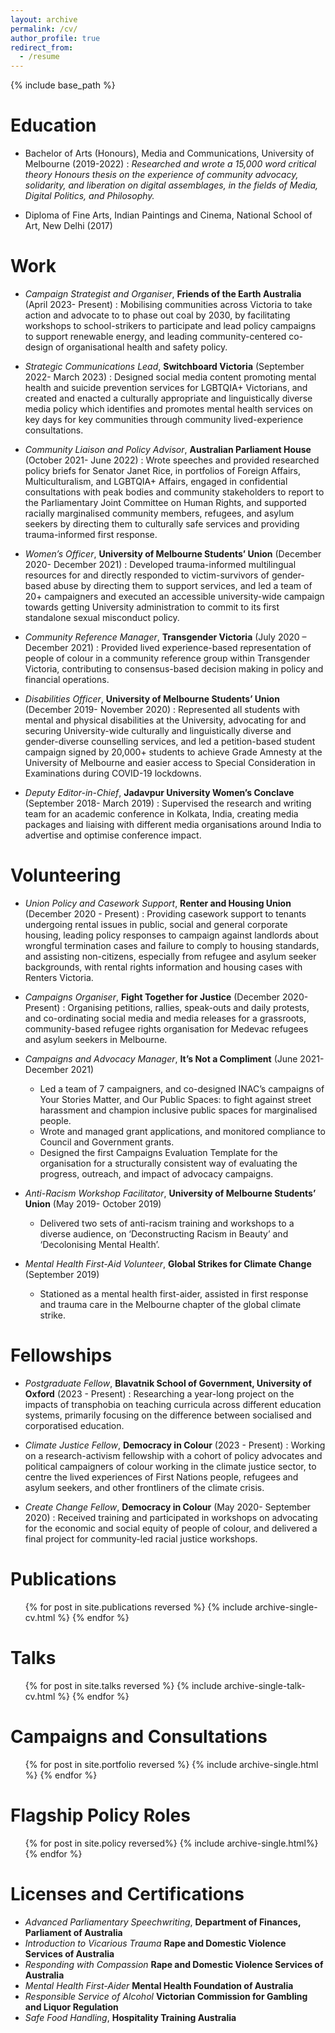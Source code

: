```yaml
---
layout: archive
permalink: /cv/
author_profile: true
redirect_from:
  - /resume
---
```


{% include base_path %}

Education
======
* Bachelor of Arts (Honours), Media and Communications, University of Melbourne (2019-2022)
:    _Researched and wrote a 15,000 word critical theory Honours thesis on the experience of community advocacy, solidarity, and liberation on digital assemblages, in the fields of Media, Digital Politics, and Philosophy._ 

* Diploma of Fine Arts, Indian Paintings and Cinema, National School of Art, New Delhi (2017)

Work
======
* _Campaign Strategist and Organiser_, **Friends of the Earth Australia** (April 2023- Present)
  :  Mobilising communities across Victoria to take action and advocate to to phase out coal by 2030, by facilitating workshops to school-strikers to participate and lead policy campaigns to support renewable energy, and leading community-centered co-design of organisational health and safety policy.

* _Strategic Communications Lead_, **Switchboard Victoria** (September 2022- March 2023)
  :  Designed social media content promoting mental health and suicide prevention services for LGBTQIA+ Victorians, and created and enacted a culturally appropriate and linguistically diverse media policy which identifies and promotes mental health services on key days for key communities through community lived-experience consultations.

* _Community Liaison and Policy Advisor_, **Australian Parliament House** (October 2021- June 2022)
  :  Wrote speeches and provided researched policy briefs for Senator Janet Rice, in portfolios of Foreign Affairs, Multiculturalism, and LGBTQIA+ Affairs, engaged in confidential consultations with peak bodies and community stakeholders to report to the Parliamentary Joint Committee on Human Rights, and supported racially marginalised community members, refugees, and asylum seekers by directing them to culturally safe services and providing trauma-informed first response.

* _Women’s Officer_, **University of Melbourne Students’ Union** (December 2020- December 2021)
  :  Developed trauma-informed multilingual resources for and directly responded to victim-survivors of gender-based abuse by directing them to support services, and led a team of 20+ campaigners and executed an accessible university-wide campaign towards getting University administration to commit to its first standalone sexual misconduct policy.

* _Community Reference Manager_, **Transgender Victoria** (July 2020 – December 2021)
  :  Provided lived experience-based representation of people of colour in a community reference group within Transgender Victoria, contributing to consensus-based decision making in policy and financial operations. 

* _Disabilities Officer_, **University of Melbourne Students’ Union** (December 2019- November 2020)
  :  Represented all students with mental and physical disabilities at the University, advocating for and securing University-wide culturally and linguistically diverse and gender-diverse counselling services, and led a petition-based student campaign signed by 20,000+ students to achieve Grade Amnesty at the University of Melbourne and easier access to Special Consideration in Examinations during COVID-19 lockdowns.

* _Deputy Editor-in-Chief_, **Jadavpur University Women’s Conclave** (September 2018- March 2019)
  :  Supervised the research and writing team for an academic conference in Kolkata, India, creating media packages and liaising with different media organisations around India to advertise and optimise conference impact. 

    
Volunteering
======
* _Union Policy and Casework Support_, **Renter and Housing Union** (December 2020 - Present)
  :  Providing casework support to tenants undergoing rental issues in public, social and general corporate housing, leading policy responses to campaign against landlords about wrongful termination cases and failure to comply to housing standards, and assisting non-citizens, especially from refugee and asylum seeker backgrounds, with rental rights information and housing cases with Renters Victoria.

* _Campaigns Organiser_, **Fight Together for Justice** (December 2020- Present)
  :  Organising petitions, rallies, speak-outs and daily protests, and co-ordinating social media and media releases for a grassroots, community-based refugee rights organisation for Medevac refugees and asylum seekers in Melbourne. 

* _Campaigns and Advocacy Manager_, **It’s Not a Compliment** (June 2021- December 2021)
  * Led a team of 7 campaigners, and co-designed INAC’s campaigns of Your Stories Matter, and Our Public Spaces: to fight against street harassment and champion inclusive public spaces for marginalised people.
  * Wrote and managed grant applications, and monitored compliance to Council and Government grants.
  * Designed the first Campaigns Evaluation Template for the organisation for a structurally consistent way of evaluating the progress, outreach, and impact of advocacy campaigns. 

* _Anti-Racism Workshop Facilitator_, **University of Melbourne Students’ Union** (May 2019- October 2019)
  * Delivered two sets of anti-racism training and workshops to a diverse audience, on ‘Deconstructing Racism in Beauty’ and ‘Decolonising Mental Health’.
 
* _Mental Health First-Aid Volunteer_, **Global Strikes for Climate Change** (September 2019)
  * Stationed as a mental health first-aider, assisted in first response and trauma care in the Melbourne chapter of the global climate strike. 

  
Fellowships
======
* _Postgraduate Fellow_, **Blavatnik School of Government, University of Oxford** (2023 - Present)
  :  Researching a year-long project on the impacts of transphobia on teaching curricula across different education systems, primarily focusing on the difference between socialised and corporatised education. 

* _Climate Justice Fellow_, **Democracy in Colour** (2023 - Present)
  :  Working on a research-activism fellowship with a cohort of policy advocates and political campaigners of colour working in the climate justice sector, to centre the lived experiences of First Nations people, refugees and asylum seekers, and other frontliners of the climate crisis.
  
* _Create Change Fellow_, **Democracy in Colour** (May 2020- September 2020)
  :  Received training and participated in workshops on advocating for the economic and social equity of people of colour, and delivered a final project for community-led racial justice workshops. 

Publications
======
  <ul>{% for post in site.publications reversed %}
    {% include archive-single-cv.html %}
  {% endfor %}</ul>
  
Talks
======
  <ul>{% for post in site.talks reversed %}
    {% include archive-single-talk-cv.html %}
  {% endfor %}</ul>

Campaigns and Consultations
=====
<ul>{% for post in site.portfolio reversed %}
  {% include archive-single.html %}
{% endfor %}</ul>

Flagship Policy Roles
=====
<ul>{% for post in site.policy reversed%}
  {% include archive-single.html%}
{% endfor %}</ul>

Licenses and Certifications 
======
* _Advanced Parliamentary Speechwriting_, **Department of Finances, Parliament of Australia**
* _Introduction to Vicarious Trauma_ **Rape and Domestic Violence Services of Australia**
* _Responding with Compassion_ **Rape and Domestic Violence Services of Australia**
* _Mental Health First-Aider_ **Mental Health Foundation of Australia**
* _Responsible Service of Alcohol_ **Victorian Commission for Gambling and Liquor Regulation**
* _Safe Food Handling_, **Hospitality Training Australia**
